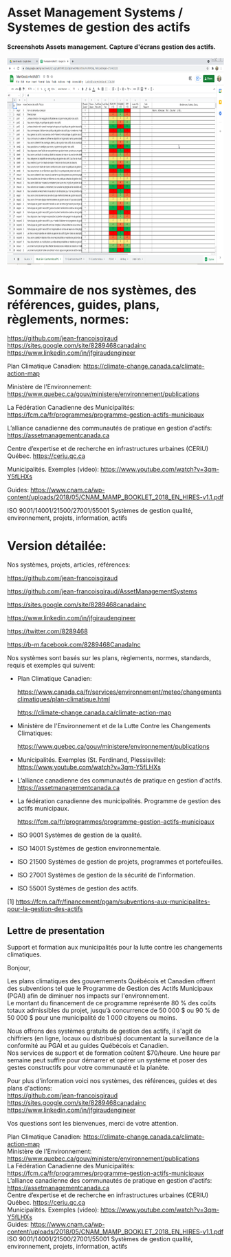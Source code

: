 # Asset Management Systems / Systemes de gestion des actifs

#### Screenshots Assets management. Capture d'écrans gestion des actifs. 
<img src="1-AM-municipal.png" width="640" height="480">

# Sommaire de nos systèmes, des références, guides, plans, règlements, normes: 
  
https://github.com/jean-francoisgiraud    https://sites.google.com/site/8289468canadainc   https://www.linkedin.com/in/jfgiraudengineer  

Plan Climatique Canadien:  https://climate-change.canada.ca/climate-action-map  

Ministère de l'Environnement:  https://www.quebec.ca/gouv/ministere/environnement/publications  

La Fédération Canadienne des Municipalités:  https://fcm.ca/fr/programmes/programme-gestion-actifs-municipaux  

L’alliance canadienne des communautés de pratique en gestion d'actifs: https://assetmanagementcanada.ca  

Centre d’expertise et de recherche en infrastructures urbaines (CERIU) Québec. https://ceriu.qc.ca  

Municipalités. Exemples (video):  https://www.youtube.com/watch?v=3qm-Y5fLHXs  

Guides:  https://www.cnam.ca/wp-content/uploads/2018/05/CNAM_MAMP_BOOKLET_2018_EN_HIRES-v1.1.pdf   

ISO 9001/14001/21500/27001/55001 Systèmes de gestion qualité, environnement, projets, information, actifs  

# Version détailée:  

Nos systèmes, projets, articles, références:  

https://github.com/jean-francoisgiraud  

https://github.com/jean-francoisgiraud/AssetManagementSystems  

https://sites.google.com/site/8289468canadainc  

https://www.linkedin.com/in/jfgiraudengineer  

https://twitter.com/8289468  

https://b-m.facebook.com/8289468CanadaInc  
 

Nos systèmes sont basés sur les plans, règlements, normes, standards, requis et exemples qui suivent:  

- Plan Climatique Canadien:  

   https://www.canada.ca/fr/services/environnement/meteo/changementsclimatiques/plan-climatique.html  

   https://climate-change.canada.ca/climate-action-map  

- Ministère de l'Environnement et de la Lutte Contre les Changements Climatiques:  

   https://www.quebec.ca/gouv/ministere/environnement/publications  

- Municipalités. Exemples (St. Ferdinand, Plessisville): https://www.youtube.com/watch?v=3qm-Y5fLHXs  

- L’alliance canadienne des communautés de pratique en gestion d'actifs. https://assetmanagementcanada.ca  

- La fédération canadienne des municipalités. Programme de gestion des actifs municipaux.  

   https://fcm.ca/fr/programmes/programme-gestion-actifs-municipaux  

- ISO 9001	Systèmes de gestion de la qualité.  

- ISO 14001	Systèmes de gestion environnementale.  

- ISO 21500	Systèmes de gestion de projets, programmes et portefeuilles.  

- ISO 27001	Systèmes de gestion de la sécurité de l'information.  

- ISO 55001	Systèmes de gestion des actifs.  

 
[1] https://fcm.ca/fr/financement/pgam/subventions-aux-municipalites-pour-la-gestion-des-actifs  

 
## Lettre de presentation

Support et formation aux municipalités pour la lutte contre les changements climatiques.  
 
Bonjour,   
 
Les plans climatiques des gouvernements Québécois et Canadien offrent des subventions tel que le Programme de Gestion des Actifs Municipaux (PGAI) afin de diminuer nos impacts sur l'environnement.  
Le montant du financement de ce programme représente 80 % des coûts totaux admissibles du projet, jusqu’à concurrence de 50 000 $ ou 90 % de 50 000 $ pour une municipalité de 1 000 citoyens ou moins.  
 
Nous offrons des systèmes gratuits de gestion des actifs, il s'agit de chiffriers (en ligne, locaux ou distribués) documentant la surveillance de la conformité au PGAI et au guides Québécois et Canadien.  
Nos services de support et de formation coûtent $70/heure. Une heure par semaine peut suffire pour démarrer et opérer un système et poser des gestes constructifs pour votre communauté et la planète.  
  
Pour plus d'information voici nos systèmes, des références, guides et des plans d'actions:  
https://github.com/jean-francoisgiraud    https://sites.google.com/site/8289468canadainc   https://www.linkedin.com/in/jfgiraudengineer  
 
Vos questions sont les bienvenues, merci de votre attention.  

 

 
Plan Climatique Canadien:  https://climate-change.canada.ca/climate-action-map  
Ministère de l'Environnement:  https://www.quebec.ca/gouv/ministere/environnement/publications  
La Fédération Canadienne des Municipalités:  https://fcm.ca/fr/programmes/programme-gestion-actifs-municipaux  
L’alliance canadienne des communautés de pratique en gestion d'actifs: https://assetmanagementcanada.ca  
Centre d’expertise et de recherche en infrastructures urbaines (CERIU) Québec. https://ceriu.qc.ca  
Municipalités. Exemples (video):  https://www.youtube.com/watch?v=3qm-Y5fLHXs  
Guides:  https://www.cnam.ca/wp-content/uploads/2018/05/CNAM_MAMP_BOOKLET_2018_EN_HIRES-v1.1.pdf   
ISO 9001/14001/21500/27001/55001 Systèmes de gestion qualité, environnement, projets, information, actifs  
 


